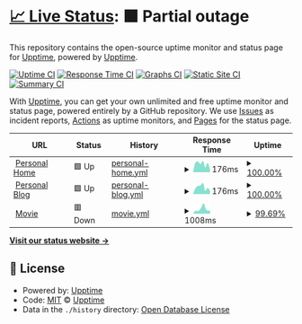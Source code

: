 # [📈 Live Status](https://uptime.liyaodong.com): <!--live status--> **🟧 Partial outage**

This repository contains the open-source uptime monitor and status page for [Upptime](https://upptime.js.org), powered by [Upptime](https://github.com/upptime/upptime).

[![Uptime CI](https://github.com/liyaodong/upptime/workflows/Uptime%20CI/badge.svg)](https://github.com/liyaodong/uptime/actions?query=workflow%3A%22Uptime+CI%22)
[![Response Time CI](https://github.com/liyaodong/upptime/workflows/Response%20Time%20CI/badge.svg)](https://github.com/liyaodong/uptime/actions?query=workflow%3A%22Response+Time+CI%22)
[![Graphs CI](https://github.com/liyaodong/upptime/workflows/Graphs%20CI/badge.svg)](https://github.com/liyaodong/uptime/actions?query=workflow%3A%22Graphs+CI%22)
[![Static Site CI](https://github.com/liyaodong/upptime/workflows/Static%20Site%20CI/badge.svg)](https://github.com/liyaodong/uptime/actions?query=workflow%3A%22Static+Site+CI%22)
[![Summary CI](https://github.com/liyaodong/upptime/workflows/Summary%20CI/badge.svg)](https://github.com/liyaodong/uptime/actions?query=workflow%3A%22Summary+CI%22)

With [Upptime](https://upptime.js.org), you can get your own unlimited and free uptime monitor and status page, powered entirely by a GitHub repository. We use [Issues](https://github.com/upptime/upptime/issues) as incident reports, [Actions](https://github.com/liyaodong/uptime/actions) as uptime monitors, and [Pages](https://uptime.liyaodong.com) for the status page.

<!--start: status pages-->
<!-- This summary is generated by Upptime (https://github.com/upptime/upptime) -->
<!-- Do not edit this manually, your changes will be overwritten -->
<!-- prettier-ignore -->
| URL | Status | History | Response Time | Uptime |
| --- | ------ | ------- | ------------- | ------ |
| <img alt="" src="https://favicons.githubusercontent.com/liyaodong.com" height="13"> [Personal Home](https://liyaodong.com) | 🟩 Up | [personal-home.yml](https://github.com/liyaodong/uptime/commits/HEAD/history/personal-home.yml) | <details><summary><img alt="Response time graph" src="./graphs/personal-home/response-time-week.png" height="20"> 176ms</summary><br><a href="https://uptime.liyaodong.com/history/personal-home"><img alt="Response time 183" src="https://img.shields.io/endpoint?url=https%3A%2F%2Fraw.githubusercontent.com%2Fliyaodong%2Fuptime%2FHEAD%2Fapi%2Fpersonal-home%2Fresponse-time.json"></a><br><a href="https://uptime.liyaodong.com/history/personal-home"><img alt="24-hour response time 55" src="https://img.shields.io/endpoint?url=https%3A%2F%2Fraw.githubusercontent.com%2Fliyaodong%2Fuptime%2FHEAD%2Fapi%2Fpersonal-home%2Fresponse-time-day.json"></a><br><a href="https://uptime.liyaodong.com/history/personal-home"><img alt="7-day response time 176" src="https://img.shields.io/endpoint?url=https%3A%2F%2Fraw.githubusercontent.com%2Fliyaodong%2Fuptime%2FHEAD%2Fapi%2Fpersonal-home%2Fresponse-time-week.json"></a><br><a href="https://uptime.liyaodong.com/history/personal-home"><img alt="30-day response time 184" src="https://img.shields.io/endpoint?url=https%3A%2F%2Fraw.githubusercontent.com%2Fliyaodong%2Fuptime%2FHEAD%2Fapi%2Fpersonal-home%2Fresponse-time-month.json"></a><br><a href="https://uptime.liyaodong.com/history/personal-home"><img alt="1-year response time 183" src="https://img.shields.io/endpoint?url=https%3A%2F%2Fraw.githubusercontent.com%2Fliyaodong%2Fuptime%2FHEAD%2Fapi%2Fpersonal-home%2Fresponse-time-year.json"></a></details> | <details><summary><a href="https://uptime.liyaodong.com/history/personal-home">100.00%</a></summary><a href="https://uptime.liyaodong.com/history/personal-home"><img alt="All-time uptime 99.99%" src="https://img.shields.io/endpoint?url=https%3A%2F%2Fraw.githubusercontent.com%2Fliyaodong%2Fuptime%2FHEAD%2Fapi%2Fpersonal-home%2Fuptime.json"></a><br><a href="https://uptime.liyaodong.com/history/personal-home"><img alt="24-hour uptime 100.00%" src="https://img.shields.io/endpoint?url=https%3A%2F%2Fraw.githubusercontent.com%2Fliyaodong%2Fuptime%2FHEAD%2Fapi%2Fpersonal-home%2Fuptime-day.json"></a><br><a href="https://uptime.liyaodong.com/history/personal-home"><img alt="7-day uptime 100.00%" src="https://img.shields.io/endpoint?url=https%3A%2F%2Fraw.githubusercontent.com%2Fliyaodong%2Fuptime%2FHEAD%2Fapi%2Fpersonal-home%2Fuptime-week.json"></a><br><a href="https://uptime.liyaodong.com/history/personal-home"><img alt="30-day uptime 100.00%" src="https://img.shields.io/endpoint?url=https%3A%2F%2Fraw.githubusercontent.com%2Fliyaodong%2Fuptime%2FHEAD%2Fapi%2Fpersonal-home%2Fuptime-month.json"></a><br><a href="https://uptime.liyaodong.com/history/personal-home"><img alt="1-year uptime 99.99%" src="https://img.shields.io/endpoint?url=https%3A%2F%2Fraw.githubusercontent.com%2Fliyaodong%2Fuptime%2FHEAD%2Fapi%2Fpersonal-home%2Fuptime-year.json"></a></details>
| <img alt="" src="https://favicons.githubusercontent.com/blog.liyaodong.com" height="13"> [Personal Blog](https://blog.liyaodong.com) | 🟩 Up | [personal-blog.yml](https://github.com/liyaodong/uptime/commits/HEAD/history/personal-blog.yml) | <details><summary><img alt="Response time graph" src="./graphs/personal-blog/response-time-week.png" height="20"> 176ms</summary><br><a href="https://uptime.liyaodong.com/history/personal-blog"><img alt="Response time 175" src="https://img.shields.io/endpoint?url=https%3A%2F%2Fraw.githubusercontent.com%2Fliyaodong%2Fuptime%2FHEAD%2Fapi%2Fpersonal-blog%2Fresponse-time.json"></a><br><a href="https://uptime.liyaodong.com/history/personal-blog"><img alt="24-hour response time 91" src="https://img.shields.io/endpoint?url=https%3A%2F%2Fraw.githubusercontent.com%2Fliyaodong%2Fuptime%2FHEAD%2Fapi%2Fpersonal-blog%2Fresponse-time-day.json"></a><br><a href="https://uptime.liyaodong.com/history/personal-blog"><img alt="7-day response time 176" src="https://img.shields.io/endpoint?url=https%3A%2F%2Fraw.githubusercontent.com%2Fliyaodong%2Fuptime%2FHEAD%2Fapi%2Fpersonal-blog%2Fresponse-time-week.json"></a><br><a href="https://uptime.liyaodong.com/history/personal-blog"><img alt="30-day response time 157" src="https://img.shields.io/endpoint?url=https%3A%2F%2Fraw.githubusercontent.com%2Fliyaodong%2Fuptime%2FHEAD%2Fapi%2Fpersonal-blog%2Fresponse-time-month.json"></a><br><a href="https://uptime.liyaodong.com/history/personal-blog"><img alt="1-year response time 175" src="https://img.shields.io/endpoint?url=https%3A%2F%2Fraw.githubusercontent.com%2Fliyaodong%2Fuptime%2FHEAD%2Fapi%2Fpersonal-blog%2Fresponse-time-year.json"></a></details> | <details><summary><a href="https://uptime.liyaodong.com/history/personal-blog">100.00%</a></summary><a href="https://uptime.liyaodong.com/history/personal-blog"><img alt="All-time uptime 99.99%" src="https://img.shields.io/endpoint?url=https%3A%2F%2Fraw.githubusercontent.com%2Fliyaodong%2Fuptime%2FHEAD%2Fapi%2Fpersonal-blog%2Fuptime.json"></a><br><a href="https://uptime.liyaodong.com/history/personal-blog"><img alt="24-hour uptime 100.00%" src="https://img.shields.io/endpoint?url=https%3A%2F%2Fraw.githubusercontent.com%2Fliyaodong%2Fuptime%2FHEAD%2Fapi%2Fpersonal-blog%2Fuptime-day.json"></a><br><a href="https://uptime.liyaodong.com/history/personal-blog"><img alt="7-day uptime 100.00%" src="https://img.shields.io/endpoint?url=https%3A%2F%2Fraw.githubusercontent.com%2Fliyaodong%2Fuptime%2FHEAD%2Fapi%2Fpersonal-blog%2Fuptime-week.json"></a><br><a href="https://uptime.liyaodong.com/history/personal-blog"><img alt="30-day uptime 99.96%" src="https://img.shields.io/endpoint?url=https%3A%2F%2Fraw.githubusercontent.com%2Fliyaodong%2Fuptime%2FHEAD%2Fapi%2Fpersonal-blog%2Fuptime-month.json"></a><br><a href="https://uptime.liyaodong.com/history/personal-blog"><img alt="1-year uptime 99.99%" src="https://img.shields.io/endpoint?url=https%3A%2F%2Fraw.githubusercontent.com%2Fliyaodong%2Fuptime%2FHEAD%2Fapi%2Fpersonal-blog%2Fuptime-year.json"></a></details>
| <img alt="" src="https://favicons.githubusercontent.com/h.liyaodong.com" height="13"> [Movie](http://h.liyaodong.com:8096) | 🟥 Down | [movie.yml](https://github.com/liyaodong/uptime/commits/HEAD/history/movie.yml) | <details><summary><img alt="Response time graph" src="./graphs/movie/response-time-week.png" height="20"> 1008ms</summary><br><a href="https://uptime.liyaodong.com/history/movie"><img alt="Response time 900" src="https://img.shields.io/endpoint?url=https%3A%2F%2Fraw.githubusercontent.com%2Fliyaodong%2Fuptime%2FHEAD%2Fapi%2Fmovie%2Fresponse-time.json"></a><br><a href="https://uptime.liyaodong.com/history/movie"><img alt="24-hour response time 741" src="https://img.shields.io/endpoint?url=https%3A%2F%2Fraw.githubusercontent.com%2Fliyaodong%2Fuptime%2FHEAD%2Fapi%2Fmovie%2Fresponse-time-day.json"></a><br><a href="https://uptime.liyaodong.com/history/movie"><img alt="7-day response time 1008" src="https://img.shields.io/endpoint?url=https%3A%2F%2Fraw.githubusercontent.com%2Fliyaodong%2Fuptime%2FHEAD%2Fapi%2Fmovie%2Fresponse-time-week.json"></a><br><a href="https://uptime.liyaodong.com/history/movie"><img alt="30-day response time 821" src="https://img.shields.io/endpoint?url=https%3A%2F%2Fraw.githubusercontent.com%2Fliyaodong%2Fuptime%2FHEAD%2Fapi%2Fmovie%2Fresponse-time-month.json"></a><br><a href="https://uptime.liyaodong.com/history/movie"><img alt="1-year response time 900" src="https://img.shields.io/endpoint?url=https%3A%2F%2Fraw.githubusercontent.com%2Fliyaodong%2Fuptime%2FHEAD%2Fapi%2Fmovie%2Fresponse-time-year.json"></a></details> | <details><summary><a href="https://uptime.liyaodong.com/history/movie">99.69%</a></summary><a href="https://uptime.liyaodong.com/history/movie"><img alt="All-time uptime 90.68%" src="https://img.shields.io/endpoint?url=https%3A%2F%2Fraw.githubusercontent.com%2Fliyaodong%2Fuptime%2FHEAD%2Fapi%2Fmovie%2Fuptime.json"></a><br><a href="https://uptime.liyaodong.com/history/movie"><img alt="24-hour uptime 99.99%" src="https://img.shields.io/endpoint?url=https%3A%2F%2Fraw.githubusercontent.com%2Fliyaodong%2Fuptime%2FHEAD%2Fapi%2Fmovie%2Fuptime-day.json"></a><br><a href="https://uptime.liyaodong.com/history/movie"><img alt="7-day uptime 99.69%" src="https://img.shields.io/endpoint?url=https%3A%2F%2Fraw.githubusercontent.com%2Fliyaodong%2Fuptime%2FHEAD%2Fapi%2Fmovie%2Fuptime-week.json"></a><br><a href="https://uptime.liyaodong.com/history/movie"><img alt="30-day uptime 99.00%" src="https://img.shields.io/endpoint?url=https%3A%2F%2Fraw.githubusercontent.com%2Fliyaodong%2Fuptime%2FHEAD%2Fapi%2Fmovie%2Fuptime-month.json"></a><br><a href="https://uptime.liyaodong.com/history/movie"><img alt="1-year uptime 90.68%" src="https://img.shields.io/endpoint?url=https%3A%2F%2Fraw.githubusercontent.com%2Fliyaodong%2Fuptime%2FHEAD%2Fapi%2Fmovie%2Fuptime-year.json"></a></details>

<!--end: status pages-->

[**Visit our status website →**](https://uptime.liyaodong.com)

## 📄 License

- Powered by: [Upptime](https://github.com/upptime/upptime)
- Code: [MIT](./LICENSE) © [Upptime](https://upptime.js.org)
- Data in the `./history` directory: [Open Database License](https://opendatacommons.org/licenses/odbl/1-0/)
